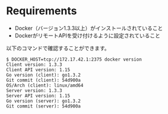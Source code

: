 # Requirements

* Docker（バージョン1.3.3以上）がインストールされていること
* DockerがリモートAPIを受け付けるように設定されていること

以下のコマンドで確認することができます。

```
$ DOCKER_HOST=tcp://172.17.42.1:2375 docker version
Client version: 1.3.3
Client API version: 1.15
Go version (client): go1.3.2
Git commit (client): 54d900a
OS/Arch (client): linux/amd64
Server version: 1.3.3
Server API version: 1.15
Go version (server): go1.3.2
Git commit (server): 54d900a
```
